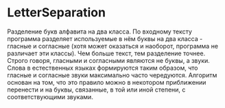 # LetterSeparation
Разделение букв алфавита на два класса.
По входному тексту программа разделяет используемые в нём буквы на два класса - гласные и согласные (хотя может оказаться и наоборот, программа не различает эти классы). Чем больше текст, тем разделение точнее.
Строго говоря, гласными и согласными являются не буквы, а звуки. Слова в естественных языках формируются таким образом, что гласные и согласные звуки максимально часто чередуются. Алгоритм основан на том, что это правило можно в некотором приближении перенести и на буквы, связанные, в той или иной степени, с соответствующими звуками.
